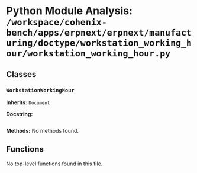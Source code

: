 # Python Module Analysis: `/workspace/cohenix-bench/apps/erpnext/erpnext/manufacturing/doctype/workstation_working_hour/workstation_working_hour.py`

## Classes

### `WorkstationWorkingHour`
**Inherits:** `Document`


**Docstring:**
```

```

**Methods:**
No methods found.




## Functions

No top-level functions found in this file.
